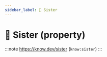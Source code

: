 ```yaml
---
sidebar_label: 👧 Sister
---
```


# 👧 Sister (property)

:::note
https://know.dev/sister
(`know:sister`)
:::
